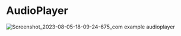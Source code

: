 # AudioPlayer
![Screenshot_2023-08-05-18-09-24-675_com example audioplayer](https://github.com/JiM35/AudioPlayer/assets/48186310/09b116f3-5fa9-4999-9cf2-26362ae45a77)
